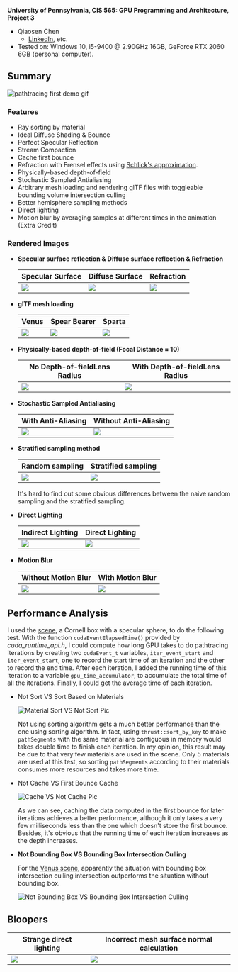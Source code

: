 

**University of Pennsylvania, CIS 565: GPU Programming and Architecture, Project 3**

* Qiaosen Chen
  * [LinkedIn](https://www.linkedin.com/in/qiaosen-chen-725699141/), etc.
* Tested on: Windows 10, i5-9400 @ 2.90GHz 16GB, GeForce RTX 2060 6GB (personal computer).

## Summary

![pathtracing first demo gif](https://github.com/giaosame/Project3-CUDA-Path-Tracer/blob/master/img/pathtracing_first_demo.gif)

### Features

- Ray sorting by material
- Ideal Diffuse Shading & Bounce
- Perfect Specular Reflection
- Stream Compaction
- Cache first bounce  
- Refraction with Frensel effects using [Schlick's approximation](https://en.wikipedia.org/wiki/Schlick's_approximation).
- Physically-based depth-of-field
- Stochastic Sampled Antialiasing
- Arbitrary mesh loading and rendering glTF files with toggleable bounding volume intersection culling
- Better hemisphere sampling methods
- Direct lighting
- Motion blur by averaging samples at different times in the animation (Extra Credit)

### Rendered Images

- **Specular surface reflection & Diffuse surface reflection & Refraction**

  | Specular Surface                                             | Diffuse Surface                                              | Refraction                                                   |
  | ------------------------------------------------------------ | ------------------------------------------------------------ | ------------------------------------------------------------ |
  | ![](https://github.com/giaosame/Project3-CUDA-Path-Tracer/blob/master/img/cornell.2020-09-30_19-21-14z.5000samp.png) | ![](https://github.com/giaosame/Project3-CUDA-Path-Tracer/blob/master/img/cornell.2020-09-30_19-28-44z.5000samp.png) | ![](https://github.com/giaosame/Project3-CUDA-Path-Tracer/blob/master/img/rendered_images/cornell_glassball.2020-10-08_03-59-42z.5000samp.png) |

- **glTF mesh loading**

  | Venus                                                        | Spear Bearer                                                 | Sparta                                                       |
  | ------------------------------------------------------------ | ------------------------------------------------------------ | ------------------------------------------------------------ |
  | ![](https://github.com/giaosame/Project3-CUDA-Path-Tracer/blob/master/img/rendered_images/cornell.2020-10-10_01-36-04z.4948samp.png) | ![](https://github.com/giaosame/Project3-CUDA-Path-Tracer/blob/master/img/rendered_images/cornell.2020-10-10_01-14-21z.5000samp.png) | ![](https://github.com/giaosame/Project3-CUDA-Path-Tracer/blob/master/img/rendered_images/cornell.2020-10-10_02-02-34z.5000samp.png) |

- **Physically-based depth-of-field (Focal Distance = 10)**

  | No Depth-of-fieldLens Radius                                 | With Depth-of-fieldLens Radius                               |
  | ------------------------------------------------------------ | ------------------------------------------------------------ |
  | ![](https://github.com/giaosame/Project3-CUDA-Path-Tracer/blob/master/img/rendered_images/cornell.2020-10-07_19-30-29z.5000samp.png) | ![](https://github.com/giaosame/Project3-CUDA-Path-Tracer/blob/master/img/rendered_images/cornell.2020-10-08_20-37-26z.5000samp.png) |

- **Stochastic Sampled Antialiasing**

  | With Anti-Aliasing                                           | Without Anti-Aliasing                                        |
  | ------------------------------------------------------------ | ------------------------------------------------------------ |
  | ![](https://github.com/giaosame/Project3-CUDA-Path-Tracer/blob/master/img/Anti.png) | ![](https://github.com/giaosame/Project3-CUDA-Path-Tracer/blob/master/img/NoAnti.png) |

- **Stratified sampling method**

  | Random sampling                                              | Stratified sampling                                          |
  | ------------------------------------------------------------ | ------------------------------------------------------------ |
  | ![](https://github.com/giaosame/Project3-CUDA-Path-Tracer/blob/master/img/rendered_images/cornell.2020-10-09_07-59-43z.25samp.png) | ![](https://github.com/giaosame/Project3-CUDA-Path-Tracer/blob/master/img/rendered_images/cornell.2020-10-09_08-00-45z.25samp.png) |

  It's hard to find out some obvious differences between the naive random sampling and the stratified sampling.

- **Direct Lighting**

  | Indirect Lighting                                            | Direct Lighting                                              |
  | ------------------------------------------------------------ | ------------------------------------------------------------ |
  | ![](https://github.com/giaosame/Project3-CUDA-Path-Tracer/blob/master/img/rendered_images/cornell.2020-10-10_03-37-27z.4147samp.png) | ![](https://github.com/giaosame/Project3-CUDA-Path-Tracer/blob/master/img/rendered_images/cornell.2020-10-10_03-43-41z.726samp.png) |

- **Motion Blur**

  | Without Motion Blur                                          | With Motion Blur                                             |
  | ------------------------------------------------------------ | ------------------------------------------------------------ |
  | ![](https://github.com/giaosame/Project3-CUDA-Path-Tracer/blob/master/img/rendered_images/cornell.2020-10-10_03-37-27z.4147samp.png) | ![](https://github.com/giaosame/Project3-CUDA-Path-Tracer/blob/master/img/rendered_images/cornell.2020-10-10_03-31-35z.4226samp.png) |

## Performance Analysis

I used the [scene](https://github.com/giaosame/Project3-CUDA-Path-Tracer/blob/master/scenes/cornell.txt), a Cornell box with a specular sphere, to do the following test. With the function ```cudaEventElapsedTime()``` provided by *cuda_runtime_api.h*, I could compute how long GPU takes to do pathtracing iterations by creating two ```cudaEvent_t``` variables, ```iter_event_start``` and ```iter_event_start```, one to record the start time of an iteration and the other to record the end time. After each iteration, I added the running time of this iteration to a variable ```gpu_time_accumulator```, to accumulate the total time of all the iterations. Finally, I could get the average time of each iteration.

- Not Sort VS Sort Based on Materials

  ![Material Sort VS Not Sort Pic](https://github.com/giaosame/Project3-CUDA-Path-Tracer/blob/master/img/performance_inset_%20materialsort_comp.png)

  Not using sorting algorithm gets a much better performance than the one using sorting algorithm. In fact, using ```thrust::sort_by_key``` to make ```pathSegments``` with the same material are contiguous in memory would takes double time to finish each iteration. In my opinion, this result may be due to that very few materials are used in the scene. Only 5 materials are used at this test, so sorting ```pathSegments``` according to their materials consumes more resources and takes more time.

- Not Cache VS First Bounce Cache

  ![Cache VS Not Cache Pic](https://github.com/giaosame/Project3-CUDA-Path-Tracer/blob/master/img/performance_inset_%20cache_comp.png)  

  As we can see, caching the data computed in the first bounce for later iterations achieves a better performance, although it only takes a very few milliseconds less than the one which doesn't store the first bounce. Besides, it's obvious that the running time of each iteration increases as the depth increases.

- **Not Bounding Box VS Bounding Box Intersection Culling**

  For the [Venus scene](https://github.com/giaosame/Project3-CUDA-Path-Tracer/blob/master/scenes/cornell_venus.txt), apparently the situation with bounding box intersection culling intersection outperforms the situation without bounding box.

  ![Not Bounding Box VS Bounding Box Intersection Culling](https://github.com/giaosame/Project3-CUDA-Path-Tracer/blob/master/img/performance_inset_%20bbox_comp.png)

## Bloopers

| Strange direct lighting                                      | Incorrect mesh surface normal calculation                    |
| ------------------------------------------------------------ | ------------------------------------------------------------ |
| ![](https://github.com/giaosame/Project3-CUDA-Path-Tracer/blob/master/img/rendered_images/cornell.2020-10-09_00-32-44z.5000samp.png) | ![](https://github.com/giaosame/Project3-CUDA-Path-Tracer/blob/master/img/rendered_images/cornell.2020-10-09_23-15-50z.6samp.png) |